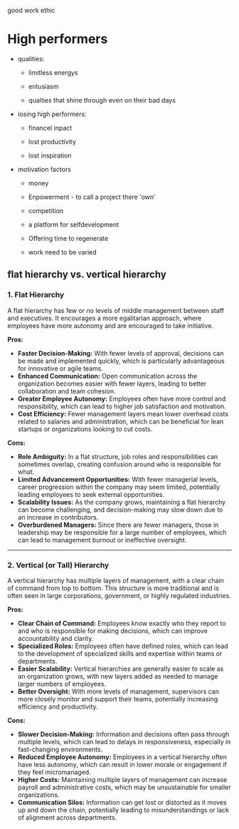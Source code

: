 good work ethic





# High performers

- qualities:
  
  - limitless energys
  
  - entusiasm
  
  - qualties that shine through even on their bad days

- losing high performers:
  
  - financel inpact
  
  - lost productivity
  
  - lost inspiration

- motivation factors
  
  - money
  
  - Enpowerment - to call a project there 'own'
  
  - competition
  
  - a platform for selfdevelopment
  
  - Offering time to regenerate
  
  - work need to be varied





## flat hierarchy vs. vertical hierarchy

### 1. **Flat Hierarchy**

A flat hierarchy has few or no levels of middle management between staff and executives. It encourages a more egalitarian approach, where employees have more autonomy and are encouraged to take initiative.

**Pros:**

* **Faster Decision-Making:** With fewer levels of approval, decisions can be made and implemented quickly, which is particularly advantageous for innovative or agile teams.
* **Enhanced Communication:** Open communication across the organization becomes easier with fewer layers, leading to better collaboration and team cohesion.
* **Greater Employee Autonomy:** Employees often have more control and responsibility, which can lead to higher job satisfaction and motivation.
* **Cost Efficiency:** Fewer management layers mean lower overhead costs related to salaries and administration, which can be beneficial for lean startups or organizations looking to cut costs.

**Cons:**

* **Role Ambiguity:** In a flat structure, job roles and responsibilities can sometimes overlap, creating confusion around who is responsible for what.
* **Limited Advancement Opportunities:** With fewer managerial levels, career progression within the company may seem limited, potentially leading employees to seek external opportunities.
* **Scalability Issues:** As the company grows, maintaining a flat hierarchy can become challenging, and decision-making may slow down due to an increase in contributors.
* **Overburdened Managers:** Since there are fewer managers, those in leadership may be responsible for a large number of employees, which can lead to management burnout or ineffective oversight.

* * *

### 2. **Vertical (or Tall) Hierarchy**

A vertical hierarchy has multiple layers of management, with a clear chain of command from top to bottom. This structure is more traditional and is often seen in large corporations, government, or highly regulated industries.

**Pros:**

* **Clear Chain of Command:** Employees know exactly who they report to and who is responsible for making decisions, which can improve accountability and clarity.
* **Specialized Roles:** Employees often have defined roles, which can lead to the development of specialized skills and expertise within teams or departments.
* **Easier Scalability:** Vertical hierarchies are generally easier to scale as an organization grows, with new layers added as needed to manage larger numbers of employees.
* **Better Oversight:** With more levels of management, supervisors can more closely monitor and support their teams, potentially increasing efficiency and productivity.

**Cons:**

* **Slower Decision-Making:** Information and decisions often pass through multiple levels, which can lead to delays in responsiveness, especially in fast-changing environments.
* **Reduced Employee Autonomy:** Employees in a vertical hierarchy often have less autonomy, which can result in lower morale or engagement if they feel micromanaged.
* **Higher Costs:** Maintaining multiple layers of management can increase payroll and administrative costs, which may be unsustainable for smaller organizations.
* **Communication Silos:** Information can get lost or distorted as it moves up and down the chain, potentially leading to misunderstandings or lack of alignment across departments.
